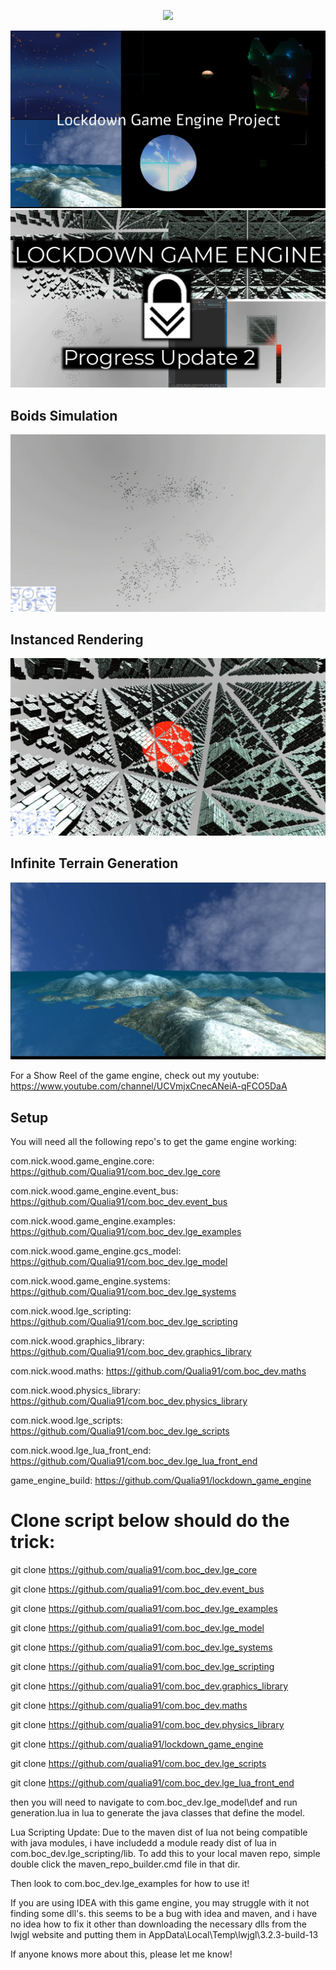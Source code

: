
<p align='center'>
  <img src="https://github.com/qualia91/lockdown_game_engine/workflows/Lockdown%20Game%20Engine/badge.svg"/>
</p>

![Show Reel](images/titleScreen.png?raw=true)
![Show Reel](images/progress2thumbnail.png?raw=true)

## Boids Simulation
![Infinite Terrain Generation](images/boidsStill.png?raw=true)
## Instanced Rendering
![Infinite Terrain Generation](images/instanceStill.png?raw=true)
## Infinite Terrain Generation
![Infinite Terrain Generation](images/teraainGenOverview.png?raw=true)

For a Show Reel of the game engine, check out my youtube:
https://www.youtube.com/channel/UCVmjxCnecANeiA-qFCO5DaA

## Setup
You will need all the following repo's to get the game engine working:

com.nick.wood.game_engine.core: https://github.com/Qualia91/com.boc_dev.lge_core

com.nick.wood.game_engine.event_bus: https://github.com/Qualia91/com.boc_dev.event_bus

com.nick.wood.game_engine.examples: https://github.com/Qualia91/com.boc_dev.lge_examples

com.nick.wood.game_engine.gcs_model: https://github.com/Qualia91/com.boc_dev.lge_model

com.nick.wood.game_engine.systems: https://github.com/Qualia91/com.boc_dev.lge_systems

com.nick.wood.lge_scripting: https://github.com/Qualia91/com.boc_dev.lge_scripting

com.nick.wood.graphics_library: https://github.com/Qualia91/com.boc_dev.graphics_library

com.nick.wood.maths: https://github.com/Qualia91/com.boc_dev.maths

com.nick.wood.physics_library: https://github.com/Qualia91/com.boc_dev.physics_library

com.nick.wood.lge_scripts: https://github.com/Qualia91/com.boc_dev.lge_scripts

com.nick.wood.lge_lua_front_end: https://github.com/Qualia91/com.boc_dev.lge_lua_front_end

game_engine_build: https://github.com/Qualia91/lockdown_game_engine

# Clone script below should do the trick:

git clone https://github.com/qualia91/com.boc_dev.lge_core

git clone https://github.com/qualia91/com.boc_dev.event_bus

git clone https://github.com/qualia91/com.boc_dev.lge_examples

git clone https://github.com/qualia91/com.boc_dev.lge_model

git clone https://github.com/qualia91/com.boc_dev.lge_systems

git clone https://github.com/qualia91/com.boc_dev.lge_scripting

git clone https://github.com/qualia91/com.boc_dev.graphics_library

git clone https://github.com/qualia91/com.boc_dev.maths

git clone https://github.com/qualia91/com.boc_dev.physics_library

git clone https://github.com/qualia91/lockdown_game_engine

git clone https://github.com/qualia91/com.boc_dev.lge_scripts

git clone https://github.com/qualia91/com.boc_dev.lge_lua_front_end

then you will need to navigate to com.boc_dev.lge_model\def and run generation.lua in lua to generate the java classes that define the model. 

Lua Scripting Update:
Due to the maven dist of lua not being compatible with java modules, i have includedd a module ready dist of lua in  com.boc_dev.lge_scripting/lib.
To add this to your local maven repo, simple double click the maven_repo_builder.cmd file in that dir.

Then look to com.boc_dev.lge_examples for how to use it!

If you are using IDEA with this game engine, you may struggle with it not finding some dll's. this seems to be a bug with idea and maven, and i have no idea how to fix it other than downloading the necessary dlls from the lwjgl website and putting them in AppData\Local\Temp\lwjgl\3.2.3-build-13

If anyone knows more about this, please let me know!

